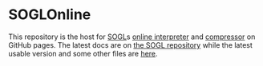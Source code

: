 # SOGLOnline

This repository is the host for [SOGL](https://github.com/dzaima/SOGL)s [online interpreter](https://dzaima.github.io/SOGLOnline/) and [compressor](https://dzaima.github.io/SOGLOnline/compression/index.html) on GitHub pages. The latest docs are on [the SOGL repository](https://github.com/dzaima/SOGL/blob/master/P5ParserV0_12/data/charDefs.txt) while the latest usable version and some other files are [here](https://github.com/dzaima/SOGLOnline/tree/master/compiler/interpreter).